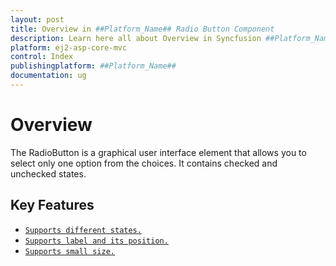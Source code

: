 ```yaml
---
layout: post
title: Overview in ##Platform_Name## Radio Button Component
description: Learn here all about Overview in Syncfusion ##Platform_Name## Radio Button component of Syncfusion Essential JS 2 and more.
platform: ej2-asp-core-mvc
control: Index
publishingplatform: ##Platform_Name##
documentation: ug
---
```


# Overview

The RadioButton is a graphical user interface element that allows you to select only one option from the choices.
It contains checked and unchecked states.

## Key Features

* [`Supports different states.`](getting-started#change-the-radiobutton-state)
* [`Supports label and its position.`](label-and-size#label)
* [`Supports small size.`](label-and-size#size)
